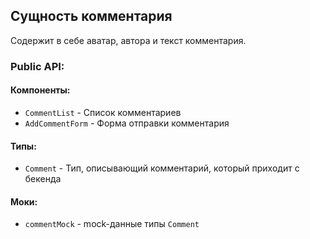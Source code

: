 ## Cущность комментария
Содержит в себе аватар, автора и текст комментария.

### Public API:

#### Компоненты:

- `CommentList` - Список комментариев
- `AddCommentForm` - Форма отправки комментария

#### Типы:

- `Comment` - Тип, описывающий комментарий, который приходит с бекенда

#### Моки:

- `commentMock` - mock-данные типы `Comment` 



